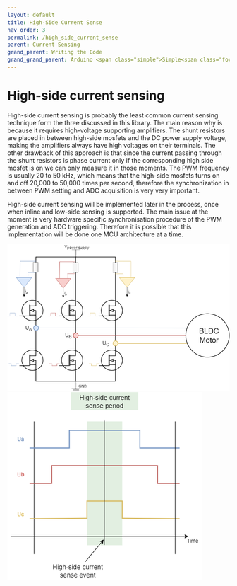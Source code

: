 ```yaml
---
layout: default
title: High-Side Current Sense
nav_order: 3
permalink: /high_side_current_sense
parent: Current Sensing
grand_parent: Writing the Code
grand_grand_parent: Arduino <span class="simple">Simple<span class="foc">FOC</span>library</span>
---
```


# High-side current sensing

High-side current sensing is probably the least common current sensing technique form the three discussed in this library. The main reason why is because it requires high-voltage supporting amplifiers. The shunt resistors are placed in between high-side mosfets and the DC power supply voltage, making the amplifiers always have high voltages on their terminals. The other drawback of this approach is that since the current passing through the shunt resistors is phase current only if the  corresponding high side mosfet is on we can only measure it in those moments. The PWM frequency is usually 20 to 50 kHz, which means that the high-side mosfets turns on and off 20,000 to 50,000 times per second, therefore the synchronization in between PWM setting and ADC acquisition is very very important.

High-side current sensing will be implemented later in the process, once when inline and low-side sensing is supported. The main issue at the moment is very hardware specific synchronisation procedure of the PWM generation and ADC triggering. Therefore it is possible that this implementation will be done one MCU architecture at a time.


<img src="extras/Images/high-side.png" class="width50">
<img src="extras/Images/high_side_sync.png" class="width40">